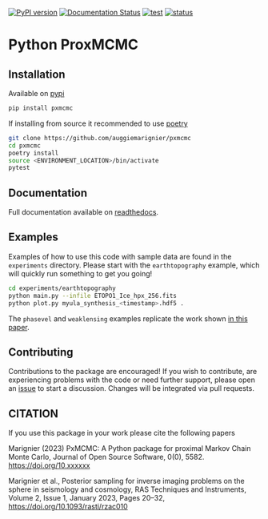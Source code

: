 [![PyPI version](https://badge.fury.io/py/pxmcmc.svg)](https://badge.fury.io/py/pxmcmc) [![Documentation Status](https://readthedocs.org/projects/pxmcmc/badge/?version=latest)](https://pxmcmc.readthedocs.io/en/latest/?badge=latest) [![test](https://github.com/auggiemarignier/pxmcmc/actions/workflows/python-app.yml/badge.svg)](https://github.com/auggiemarignier/pxmcmc/actions/workflows/python-app.yml) [![status](https://joss.theoj.org/papers/ed274b8490fbc89365e6e0a993f73d86/status.svg)](https://joss.theoj.org/papers/ed274b8490fbc89365e6e0a993f73d86)

# Python ProxMCMC

## Installation

Available on [pypi](https://pypi.org/project/pxmcmc/)

```bash
pip install pxmcmc
```

If installing from source it recommended to use [poetry](https://python-poetry.org/)

```bash
git clone https://github.com/auggiemarignier/pxmcmc
cd pxmcmc
poetry install
source <ENVIRONMENT_LOCATION>/bin/activate
pytest
```

## Documentation

Full documentation available on [readthedocs](https://pxmcmc.readthedocs.io/en/latest/?badge=latest).

## Examples

Examples of how to use this code with sample data are found in the `experiments` directory.
Please start with the `earthtopography` example, which will quickly run something to get you going!

```bash
cd experiments/earthtopography
python main.py --infile ETOPO1_Ice_hpx_256.fits
python plot.py myula_synthesis_<timestamp>.hdf5 .
```

The `phasevel` and `weaklensing` examples replicate the work shown [in this paper](https://doi.org/10.1093/rasti/rzac010).

## Contributing

Contributions to the package are encouraged! If you wish to contribute, are experiencing problems with the code or need further support, please open an [issue](https://github.com/auggiemarignier/pxmcmc/issues/new) to start a discussion.  Changes will be integrated via pull requests.

## CITATION
If you use this package in your work please cite the following papers

Marignier (2023) PxMCMC: A Python package for proximal Markov Chain Monte Carlo, Journal of Open Source Software, 0(0), 5582. https://doi.org/10.xxxxxx

Marignier et al., Posterior sampling for inverse imaging problems on the sphere in seismology and cosmology, RAS Techniques and Instruments, Volume 2, Issue 1, January 2023, Pages 20–32, https://doi.org/10.1093/rasti/rzac010
